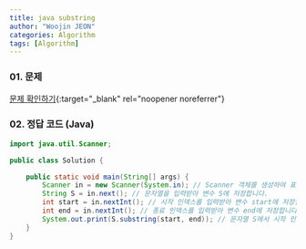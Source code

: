 ```yaml
---
title: java substring
author: "Woojin JEON"
categories: Algorithm
tags: [Algorithm]
---
```


### 01. 문제

[문제 확인하기](https://www.hackerrank.com/challenges/c-tutorial-pointer/problem?isFullScreen=true){:target="_blank" rel="noopener noreferrer"}

### 02. 정답 코드 (Java)

```Java
import java.util.Scanner;

public class Solution {

    public static void main(String[] args) {
        Scanner in = new Scanner(System.in); // Scanner 객체를 생성하여 표준 입력을 읽을 준비를 합니다.
        String S = in.next(); // 문자열을 입력받아 변수 S에 저장합니다.
        int start = in.nextInt(); // 시작 인덱스를 입력받아 변수 start에 저장합니다.
        int end = in.nextInt(); // 종료 인덱스를 입력받아 변수 end에 저장합니다.
        System.out.print(S.substring(start, end)); // 문자열 S에서 시작 인덱스부터 종료 인덱스 전까지의 부분 문자열을 출력합니다.
    }
}
```
